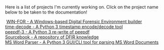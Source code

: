 Here is a list of projects I'm currently working on. Click on the project name below to be taken to the documentation!  

​
[WIN-FOR - A Windows-based Digital Forensic Environment builder​](https://github.com/digitalsleuth/win-for)  
[​time-decode - A Python 3 timestamp encode/decode tool​](https://github.com/digitalsleuth/time_decode)  
[​peepdf-3 - A Python 3 re-write of peepdf​](https://github.com/digitalsleuth/peepdf-3)  
[​Sourcebook - A repository of DFIR knowledge​](https://github.com/digitalsleuth/sourcebook)  
[​MS Word Parser - A Python 3 GUI/CLI tool for parsing MS Word Documents​](https://github.com/jjrboucher/MS-Word-Parser)  

